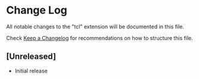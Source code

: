 # Change Log

All notable changes to the "tcl" extension will be documented in this file.

Check [Keep a Changelog](http://keepachangelog.com/) for recommendations on how to structure this file.

## [Unreleased]

- Initial release